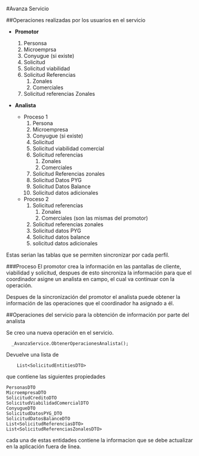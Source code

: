 #Avanza Servicio 

##Operaciones realizadas por los usuarios en el servicio

+ **Promotor**
    1. Personsa
    2. Microemprsa
    3. Conyugue (si existe)
    4. Solicitud
    5. Solicitud viabilidad
    6. Solicitud Referencias
        1. Zonales 
        2. Comerciales
    7. Solicitud referencias Zonales

+ **Analista**
    * Proceso 1
        1. Persona
        2. Microempresa
        3. Conyugue (si existe)
        4. Solicitud
        5. Solicitud viabilidad comercial
        6. Solicitud referencias
            1. Zonales
            2. Comerciales
        7. Solicitud Referencias zonales
        8. Solicitud Datos PYG
        9. Solicitud Datos Balance
        10. Solicitud datos adicionales
    * Proceso 2
        1. Solicitud referencias
            1. Zonales
            2. Comerciales (son las mismas del promotor)
        2. Solicitud referencias zonales
        3. Solicitud datos PYG
        4. Solicitud datos balance
        5. solicitud datos adicionales

Estas serian las tablas que se permiten sincronizar por cada perfil.

###Proceso
El promotor crea la información en las pantallas de cliente, viabilidad y solicitud, despues de esto sincroniza la información para que el coordinador asigne un analista en campo,  el cual va continuar con la operación.

Despues de la sincronización del promotor el analista puede obtener la información de las operaciones que el coordinador ha asignado a él.


##Operaciones del servicio para la obtención de información por parte del analista

Se creo una nueva operación en el servicio.

```shell
  _AvanzaService.ObtenerOperacionesAnalista();
```
Devuelve una lista de 

```shell
    List<SolicitudEntitiesDTO>
```

que contiene las siguientes propiedades

```shell
PersonasDTO 
MicroempresaDTO 
SolicitudCreditoDTO 
SolicitudViabilidadComercialDTO 
ConyugueDTO 
SolicitudDatosPYG_DTO 
SolicitudDatosBalanceDTO 
List<SolicitudReferenciasDTO> 
List<SolicitudReferenciasZonalesDTO> 
```

cada una de estas entidades contiene la informacion que se debe actualizar en la aplicación fuera de linea.
